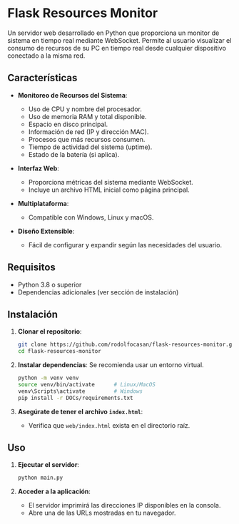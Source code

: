 # Flask Resources Monitor

Un servidor web desarrollado en Python que proporciona un monitor de sistema en tiempo real mediante WebSocket. Permite al usuario visualizar el consumo de recursos de su PC en tiempo real desde cualquier dispositivo conectado a la misma red.

## Características

- **Monitoreo de Recursos del Sistema**:
  - Uso de CPU y nombre del procesador.
  - Uso de memoria RAM y total disponible.
  - Espacio en disco principal.
  - Información de red (IP y dirección MAC).
  - Procesos que más recursos consumen.
  - Tiempo de actividad del sistema (uptime).
  - Estado de la batería (si aplica).

- **Interfaz Web**:
  - Proporciona métricas del sistema mediante WebSocket.
  - Incluye un archivo HTML inicial como página principal.

- **Multiplataforma**:
  - Compatible con Windows, Linux y macOS.

- **Diseño Extensible**:
  - Fácil de configurar y expandir según las necesidades del usuario.

## Requisitos

- Python 3.8 o superior
- Dependencias adicionales (ver sección de instalación)

## Instalación

1. **Clonar el repositorio**:
   ```bash
   git clone https://github.com/rodolfocasan/flask-resources-monitor.git
   cd flask-resources-monitor
   ```

2. **Instalar dependencias**:
   Se recomienda usar un entorno virtual.
   ```bash
   python -m venv venv
   source venv/bin/activate      # Linux/MacOS
   venv\Scripts\activate         # Windows
   pip install -r DOCs/requirements.txt
   ```

3. **Asegúrate de tener el archivo `index.html`**:
   - Verifica que `web/index.html` exista en el directorio raíz.

## Uso

1. **Ejecutar el servidor**:
   ```bash
   python main.py
   ```

2. **Acceder a la aplicación**:
   - El servidor imprimirá las direcciones IP disponibles en la consola.
   - Abre una de las URLs mostradas en tu navegador.

